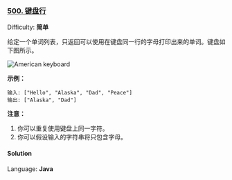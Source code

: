 ### [500\. 键盘行](https://leetcode-cn.com/problems/keyboard-row/)

Difficulty: **简单**


给定一个单词列表，只返回可以使用在键盘同一行的字母打印出来的单词。键盘如下图所示。

![American keyboard](https://assets.leetcode-cn.com/aliyun-lc-upload/uploads/2018/10/12/keyboard.png)

**示例：**

```
输入: ["Hello", "Alaska", "Dad", "Peace"]
输出: ["Alaska", "Dad"]
```

**注意：**

1.  你可以重复使用键盘上同一字符。
2.  你可以假设输入的字符串将只包含字母。


#### Solution

Language: **Java**

```java
​
```